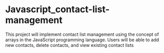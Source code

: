 # Javascript_contact-list-management
This project will implement contact list management using the concept of arrays in the JavaScript programming language. Users will be able to add new contacts, delete contacts, and view existing contact lists
